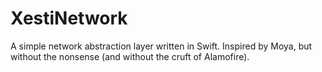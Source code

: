 # XestiNetwork

A simple network abstraction layer written in Swift. Inspired by Moya, but
without the nonsense (and without the cruft of Alamofire).
